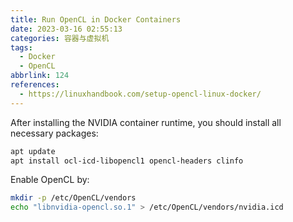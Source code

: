 ```yaml
---
title: Run OpenCL in Docker Containers
date: 2023-03-16 02:55:13
categories: 容器与虚拟机
tags:
  - Docker
  - OpenCL
abbrlink: 124
references:
  - https://linuxhandbook.com/setup-opencl-linux-docker/
---
```

After installing the NVIDIA container runtime, you should install all necessary packages:

```sh
apt update
apt install ocl-icd-libopencl1 opencl-headers clinfo
```

Enable OpenCL by:

```sh
mkdir -p /etc/OpenCL/vendors
echo "libnvidia-opencl.so.1" > /etc/OpenCL/vendors/nvidia.icd
```
